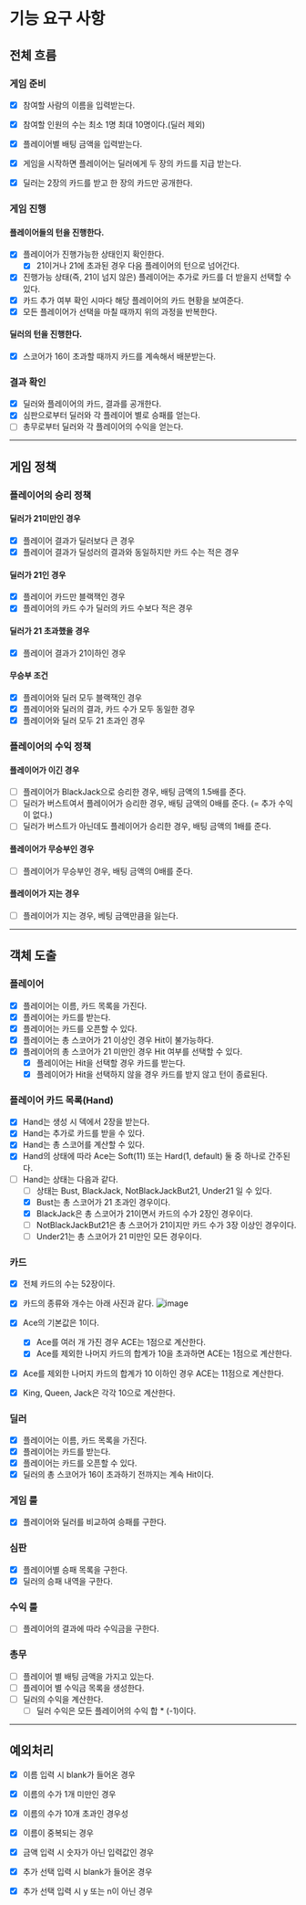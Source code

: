 # 기능 요구 사항
## 전체 흐름
### 게임 준비
- [x] 참여할 사람의 이름을 입력받는다.
- [x] 참여할 인원의 수는 최소 1명 최대 10명이다.(딜러 제외)
- [x] 플레이어별 배팅 금액을 입력받는다.

- [x] 게임을 시작하면 플레이어는 딜러에게 두 장의 카드를 지급 받는다.
- [x] 딜러는 2장의 카드를 받고 한 장의 카드만 공개한다.

### 게임 진행
#### 플레이어들의 턴을 진행한다.
- [x] 플레이어가 진행가능한 상태인지 확인한다.
  - [x] 21이거나 21에 초과된 경우 다음 플레이어의 턴으로 넘어간다.
- [x] 진행가능 상태(즉, 21이 넘지 않은) 플레이어는 추가로 카드를 더 받을지 선택할 수 있다.
- [x] 카드 추가 여부 확인 시마다 해당 플레이어의 카드 현황을 보여준다.
- [x] 모든 플레이어가 선택을 마칠 때까지 위의 과정을 반복한다.

#### 딜러의 턴을 진행한다.
- [x] 스코어가 16이 초과할 때까지 카드를 계속해서 배분받는다.

### 결과 확인
- [x] 딜러와 플레이어의 카드, 결과를 공개한다.
- [x] 심판으로부터 딜러와 각 플레이어 별로 승패를 얻는다.
- [ ] 총무로부터 딜러와 각 플레이어의 수익을 얻는다.
---
## 게임 정책
### 플레이어의 승리 정책

#### 딜러가 21미만인 경우

- [x] 플레이어 결과가 딜러보다 큰 경우
- [x] 플레이어 결과가 딜성러의 결과와 동일하지만 카드 수는 적은 경우

#### 딜러가 21인 경우

- [x] 플레이어 카드만 블랙잭인 경우
- [x] 플레이어의 카드 수가 딜러의 카드 수보다 적은 경우

#### 딜러가 21 초과했을 경우

- [x] 플레이어 결과가 21이하인 경우

#### 무승부 조건

- [x] 플레이어와 딜러 모두 블랙잭인 경우
- [x] 플레이어와 딜러의 결과, 카드 수가 모두 동일한 경우
- [x] 플레이어와 딜러 모두 21 초과인 경우

### 플레이어의 수익 정책
#### 플레이어가 이긴 경우
- [ ] 플레이어가 BlackJack으로 승리한 경우, 배팅 금액의 1.5배를 준다.
- [ ] 딜러가 버스트여서 플레이어가 승리한 경우, 배팅 금액의 0배를 준다. (= 추가 수익이 없다.)
- [ ] 딜러가 버스트가 아닌데도 플레이어가 승리한 경우, 배팅 금액의 1배를 준다.

#### 플레이어가 무승부인 경우
- [ ] 플레이어가 무승부인 경우, 배팅 금액의 0배를 준다.

#### 플레이어가 지는 경우
- [ ] 플레이어가 지는 경우, 베팅 금액만큼을 잃는다.

---
## 객체 도출
### 플레이어
- [x] 플레이어는 이름, 카드 목록을 가진다.
- [x] 플레이어는 카드를 받는다.
- [x] 플레이어는 카드를 오픈할 수 있다.
- [x] 플레이어는 총 스코어가 21 이상인 경우 Hit이 불가능하다.
- [x] 플레이어의 총 스코어가 21 미만인 경우 Hit 여부를 선택할 수 있다.
  - [x] 플레이어는 Hit을 선택할 경우 카드를 받는다.
  - [x] 플레이어가 Hit을 선택하지 않을 경우 카드를 받지 않고 턴이 종료된다.

### 플레이어 카드 목록(Hand)

- [x] Hand는 생성 시 덱에서 2장을 받는다.
- [x] Hand는 추가로 카드를 받을 수 있다.
- [x] Hand는 총 스코어를 계산할 수 있다.
- [x] Hand의 상태에 따라 Ace는 Soft(11) 또는 Hard(1, default) 둘 중 하나로 간주된다.
- [ ] Hand는 상태는 다음과 같다.
  - [ ] 상태는 Bust, BlackJack, NotBlackJackBut21, Under21 일 수 있다.
  - [x] Bust는 총 스코어가 21 초과인 경우이다.
  - [x] BlackJack은 총 스코어가 21이면서 카드의 수가 2장인 경우이다.
  - [ ] NotBlackJackBut21은 총 스코어가 21이지만 카드 수가 3장 이상인 경우이다.
  - [ ] Under21는 총 스코어가 21 미만인 모든 경우이다.

### 카드

- [x] 전체 카드의 수는 52장이다.
- [x] 카드의 종류와 개수는 아래 사진과 같다.
  ![image](https://github.com/jminkkk/java-blackjack/assets/102847513/5e4a056f-136d-429d-b9b5-6819c2684726)

- [x] Ace의 기본값은 1이다.
    - [x] Ace를 여러 개 가진 경우 ACE는 1점으로 계산한다.
    - [x] Ace를 제외한 나머지 카드의 합계가 10을 초과하면 ACE는 1점으로 계산한다.
- [x] Ace를 제외한 나머지 카드의 합계가 10 이하인 경우 ACE는 11점으로 계산한다.
- [x] King, Queen, Jack은 각각 10으로 계산한다.

### 딜러

- [x] 플레이어는 이름, 카드 목록을 가진다.
- [x] 플레이어는 카드를 받는다.
- [x] 플레이어는 카드를 오픈할 수 있다.
- [x] 딜러의 총 스코어가 16이 초과하기 전까지는 계속 Hit이다.

### 게임 룰

- [x] 플레이어와 딜러를 비교하여 승패를 구한다.

### 심판

- [x] 플레이어별 승패 목록을 구한다.
- [x] 딜러의 승패 내역을 구한다.

### 수익 룰

- [ ] 플레이어의 결과에 따라 수익금을 구한다.

### 총무

- [ ] 플레이어 별 배팅 금액을 가지고 있는다.
- [ ] 플레이어 별 수익금 목록을 생성한다.
- [ ] 딜러의 수익을 계산한다.
  - [ ]  딜러 수익은 모든 플레이어의 수익 합 * (-1)이다.

---

## 예외처리

- [x] 이름 입력 시 blank가 들어온 경우
- [x] 이름의 수가 1개 미만인 경우
- [x] 이름의 수가 10개 초과인 경우성
- [x] 이름이 중복되는 경우

- [x] 금액 입력 시 숫자가 아닌 입력값인 경우 

- [x] 추가 선택 입력 시 blank가 들어온 경우
- [x] 추가 선택 입력 시 y 또는 n이 아닌 경우
